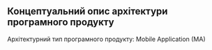 ## Концептуальний опис архітектури програмного продукту

Архітектурний тип програмного продукту: Mobile Application (MA)